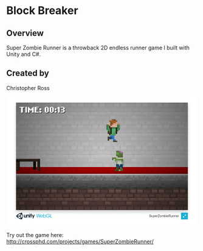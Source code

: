 # Block Breaker

## Overview
Super Zombie Runner is a throwback 2D endless runner game I built with Unity and C#.

## Created by
Christopher Ross

<div align="center">
  <img src="https://github.com/crossphd/ImageRepo/blob/master/projects/zombie.png?raw=true" />
</div>

Try out the game here: http://crossphd.com/projects/games/SuperZombieRunner/
